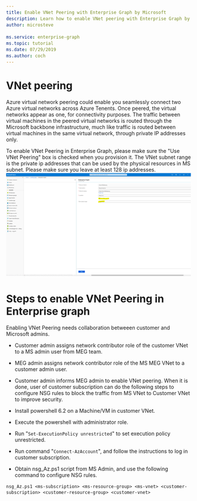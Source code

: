 ```yaml
---
title: Enable VNet Peering with Enterprise Graph by Microsoft
description: Learn how to enable VNet peering with Enterprise Graph by Microsoft
author: microsteve

ms.service: enterprise-graph
ms.topic: tutorial
ms.date: 07/29/2019
ms.author: coch
---
```


# VNet peering

Azure virtual network peering could enable you seamlessly connect two Azure virtual networks across Azure Tenents. Once peered, the virtual networks appear as one, for connectivity purposes. The traffic between virtual machines in the peered virtual networks is routed through the Microsoft backbone infrastructure, much like traffic is routed between virtual machines in the same virtual network, through private IP addresses only.

To enable VNet Peering in Enterprise Graph, please make sure the "Use VNet Peering" box is checked when you provision it. The VNet subnet range is the private ip addresses that can be used by the physical resources in MS subnet. Please make sure you leave at least 128 ip addresses.
![Source schema view](media/vnetpeering/vnetpeering.PNG)

# Steps to enable VNet Peering in Enterprise graph

Enabling VNet Peering needs collaboration betweeen customer and Microsoft admins.

* Customer admin assigns network contributor role of the customer VNet to a MS admin user from MEG team.
* MEG admin assigns network contributor role of the MS MEG VNet to a customer admin user.
* Customer admin informs MEG admin to enable VNet peering. When it is done, user of customer subscription can do the following steps to configure NSG rules to block the traffic from MS VNet to Customer VNet to improve security.

* Install powershell 6.2 on a Machine/VM in customer VNet.
* Execute the powershell with administrator role.
* Run "``Set-ExecutionPolicy unrestricted``" to set execution policy unrestricted.
* Run command "``Connect-AzAccount``", and follow the instructions to log in customer subscription.
* Obtain nsg_Az.ps1 script from MS Admin, and use the following command to configure NSG rules.

```
nsg_Az.ps1 <ms-subscription> <ms-resource-group> <ms-vnet> <customer-subscription> <customer-resource-group> <customer-vnet>
```